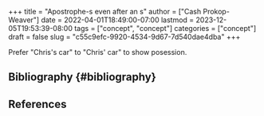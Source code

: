 +++
title = "Apostrophe-s even after an s"
author = ["Cash Prokop-Weaver"]
date = 2022-04-01T18:49:00-07:00
lastmod = 2023-12-05T19:53:39-08:00
tags = ["concept", "concept"]
categories = ["concept"]
draft = false
slug = "c55c9efc-9920-4534-9d67-7d540dae4dba"
+++

Prefer "Chris's car" to "Chris' car" to show posession.


## Bibliography {#bibliography}

## References

<style>.csl-entry{text-indent: -1.5em; margin-left: 1.5em;}</style><div class="csl-bib-body">
</div>
